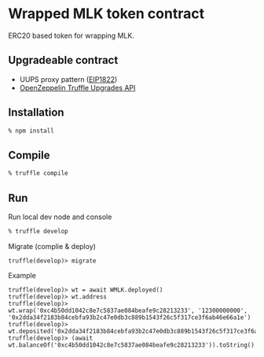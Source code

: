 # Wrapped MLK token contract

ERC20 based token for wrapping MLK.

## Upgradeable contract

- UUPS proxy pattern ([EIP1822](https://eips.ethereum.org/EIPS/eip-1822))
- [OpenZeppelin Truffle Upgrades API](https://docs.openzeppelin.com/upgrades-plugins/1.x/api-truffle-upgrades)

## Installation

```sh
% npm install
```

## Compile

```sh
% truffle compile
```

## Run 

Run local dev node and console
```sh
% truffle develop
```

Migrate (complie & deploy)
```
truffle(develop)> migrate
```

Example
```
truffle(develop)> wt = await WMLK.deployed()
truffle(develop)> wt.address
truffle(develop)> wt.wrap('0xc4b50dd1042c8e7c5837ae084beafe9c28213233', '12300000000', '0x2dda34f2183b84cebfa93b2c47e0db3c889b1543f26c5f317ce3f6ab46e66a1e')
truffle(develop)> wt.deposited('0x2dda34f2183b84cebfa93b2c47e0db3c889b1543f26c5f317ce3f6ab46e66a1e')
truffle(develop)> (await wt.balanceOf('0xc4b50dd1042c8e7c5837ae084beafe9c28213233')).toString()
```
